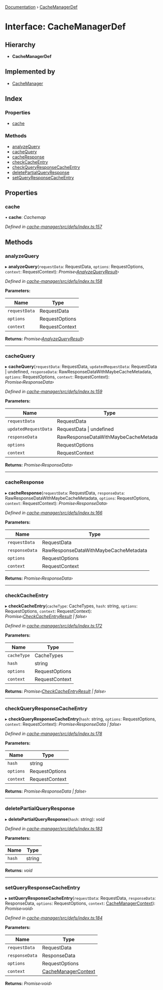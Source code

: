 [Documentation](../README.md) › [CacheManagerDef](cachemanagerdef.md)

# Interface: CacheManagerDef

## Hierarchy

* **CacheManagerDef**

## Implemented by

* [CacheManager](../classes/cachemanager.md)

## Index

### Properties

* [cache](cachemanagerdef.md#cache)

### Methods

* [analyzeQuery](cachemanagerdef.md#analyzequery)
* [cacheQuery](cachemanagerdef.md#cachequery)
* [cacheResponse](cachemanagerdef.md#cacheresponse)
* [checkCacheEntry](cachemanagerdef.md#checkcacheentry)
* [checkQueryResponseCacheEntry](cachemanagerdef.md#checkqueryresponsecacheentry)
* [deletePartialQueryResponse](cachemanagerdef.md#deletepartialqueryresponse)
* [setQueryResponseCacheEntry](cachemanagerdef.md#setqueryresponsecacheentry)

## Properties

###  cache

• **cache**: *Cachemap*

*Defined in [cache-manager/src/defs/index.ts:157](https://github.com/badbatch/graphql-box/blob/2410fc32/packages/cache-manager/src/defs/index.ts#L157)*

## Methods

###  analyzeQuery

▸ **analyzeQuery**(`requestData`: RequestData, `options`: RequestOptions, `context`: RequestContext): *Promise‹[AnalyzeQueryResult](analyzequeryresult.md)›*

*Defined in [cache-manager/src/defs/index.ts:158](https://github.com/badbatch/graphql-box/blob/2410fc32/packages/cache-manager/src/defs/index.ts#L158)*

**Parameters:**

Name | Type |
------ | ------ |
`requestData` | RequestData |
`options` | RequestOptions |
`context` | RequestContext |

**Returns:** *Promise‹[AnalyzeQueryResult](analyzequeryresult.md)›*

___

###  cacheQuery

▸ **cacheQuery**(`requestData`: RequestData, `updatedRequestData`: RequestData | undefined, `responseData`: RawResponseDataWithMaybeCacheMetadata, `options`: RequestOptions, `context`: RequestContext): *Promise‹ResponseData›*

*Defined in [cache-manager/src/defs/index.ts:159](https://github.com/badbatch/graphql-box/blob/2410fc32/packages/cache-manager/src/defs/index.ts#L159)*

**Parameters:**

Name | Type |
------ | ------ |
`requestData` | RequestData |
`updatedRequestData` | RequestData &#124; undefined |
`responseData` | RawResponseDataWithMaybeCacheMetadata |
`options` | RequestOptions |
`context` | RequestContext |

**Returns:** *Promise‹ResponseData›*

___

###  cacheResponse

▸ **cacheResponse**(`requestData`: RequestData, `responseData`: RawResponseDataWithMaybeCacheMetadata, `options`: RequestOptions, `context`: RequestContext): *Promise‹ResponseData›*

*Defined in [cache-manager/src/defs/index.ts:166](https://github.com/badbatch/graphql-box/blob/2410fc32/packages/cache-manager/src/defs/index.ts#L166)*

**Parameters:**

Name | Type |
------ | ------ |
`requestData` | RequestData |
`responseData` | RawResponseDataWithMaybeCacheMetadata |
`options` | RequestOptions |
`context` | RequestContext |

**Returns:** *Promise‹ResponseData›*

___

###  checkCacheEntry

▸ **checkCacheEntry**(`cacheType`: CacheTypes, `hash`: string, `options`: RequestOptions, `context`: RequestContext): *Promise‹[CheckCacheEntryResult](checkcacheentryresult.md) | false›*

*Defined in [cache-manager/src/defs/index.ts:172](https://github.com/badbatch/graphql-box/blob/2410fc32/packages/cache-manager/src/defs/index.ts#L172)*

**Parameters:**

Name | Type |
------ | ------ |
`cacheType` | CacheTypes |
`hash` | string |
`options` | RequestOptions |
`context` | RequestContext |

**Returns:** *Promise‹[CheckCacheEntryResult](checkcacheentryresult.md) | false›*

___

###  checkQueryResponseCacheEntry

▸ **checkQueryResponseCacheEntry**(`hash`: string, `options`: RequestOptions, `context`: RequestContext): *Promise‹ResponseData | false›*

*Defined in [cache-manager/src/defs/index.ts:178](https://github.com/badbatch/graphql-box/blob/2410fc32/packages/cache-manager/src/defs/index.ts#L178)*

**Parameters:**

Name | Type |
------ | ------ |
`hash` | string |
`options` | RequestOptions |
`context` | RequestContext |

**Returns:** *Promise‹ResponseData | false›*

___

###  deletePartialQueryResponse

▸ **deletePartialQueryResponse**(`hash`: string): *void*

*Defined in [cache-manager/src/defs/index.ts:183](https://github.com/badbatch/graphql-box/blob/2410fc32/packages/cache-manager/src/defs/index.ts#L183)*

**Parameters:**

Name | Type |
------ | ------ |
`hash` | string |

**Returns:** *void*

___

###  setQueryResponseCacheEntry

▸ **setQueryResponseCacheEntry**(`requestData`: RequestData, `responseData`: ResponseData, `options`: RequestOptions, `context`: [CacheManagerContext](cachemanagercontext.md)): *Promise‹void›*

*Defined in [cache-manager/src/defs/index.ts:184](https://github.com/badbatch/graphql-box/blob/2410fc32/packages/cache-manager/src/defs/index.ts#L184)*

**Parameters:**

Name | Type |
------ | ------ |
`requestData` | RequestData |
`responseData` | ResponseData |
`options` | RequestOptions |
`context` | [CacheManagerContext](cachemanagercontext.md) |

**Returns:** *Promise‹void›*
